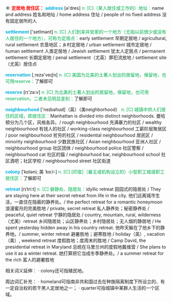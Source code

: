 ☀ <font color="red">**定居地 居住区：**</font>
<font color="sky blue">**address**</font> [ə'dres] 
<font color="#00b050">n. [C]（某人居住或工作的）地址：</font>name and address 姓名和地址 / home address 住址 / people of no fixed address 没有固定居所的人 

<font color="sky blue">**settlement**</font> ['setlmənt] 
<font color="#00b050">n. [C] 人们到来并安家的一个地方（尤指以前很少或没有人居住的一个地方），可称为定居点：</font>early settlement 早期定居地 / agricultural, rural settlement 农垦地区；乡村定居地 / urban settlement 城市定居地 / human settlement 人类定居地 / Jewish settlement 犹太人定居点 / permanent settlement 长期定居地 / penal settlement（尤英）罪犯流放地 / settlement site（尤英）居住点

<font color="sky blue">**reservation**</font> [͵rezə'veɪʃn] 
<font color="#00b050">n. [C] 美国为北美的土著人划出的居留地，保留地，也可用reserve：</font>了解即可

<font color="sky blue">**reserve**</font> [rɪ'zə:v] 
<font color="#00b050">n. [C] 为北美的土著人划出的居留地，保留地，也可用reservation，二者未见明显差别：</font>了解即可

<font color="sky blue">**neighbourhood**</font> ['neɪbəhʊd]（英）（美neighborhood）
<font color="#00b050">n. [C] 城镇中供人们居住的区域，即居住区：</font>Manhattan is divided into distinct neighborhoods. 曼哈顿分为几个区，风格各异。/ rough neighbourhood 充满暴力的社区 / wealthy neighbourhood 有钱人的社区 / working-class neighbourhood 工薪阶层聚居区 / poor neighbourhood 贫穷的社区 / residential neighbourhood 居民区 / minority neighbourhood 少数民族社区 / Asian neighbourhood 亚洲人社区 / neighbourhood group 社区团体 / neighbourhood police 社区警察 / neighbourhood cat 社区的猫 / neighbourhood bar, neighbourhood school 社区酒吧；社区学校 / neighbourhood street 社区街道 
                      
<font color="sky blue">**colony**</font> [ˈkɒləni; 美 ˈkɑ:l-]
<font color="#00b050">n. [C] [印度]（雇主或机构设立的）小型职工城或职工居住区：</font>了解即可

<font color="sky blue">**retreat**</font> [rɪˈtri:t]
<font color="#00b050">n. [C] 僻静处、隐居处：</font>idyllic retreat 田园式的隐居处 / They are staying here at their secret retreat from life in the city. 他们远离城市生活，一直住在隐蔽的静养处。/ the perfect retreat for a romantic honeymoon 浪漫蜜月的完美胜地 / private, secret retreat 私人静养处；秘密静养处 / peaceful, quiet retreat 宁静的隐居处 / country, mountain, rural, wilderness（尤美）retreat 乡间隐居处；山区静养处；乡村隐居处；无人烟的静居地 / He spent yesterday hidden away in his country retreat. 他昨天躲在了他乡下的静养地。/ summer, winter retreat 避暑胜地；避寒胜地 / holiday（英）, vacation（美）, weekend retreat 度假胜地；度周末的胜地 / Camp David, the presidential retreat in Maryland 总统在马里兰州的度假地戴维营 / She plans to use it as a winter retreat. 她打算把它当成冬季静养处。/ a summer retreat for the rich 富人的避暑胜地

相关词义延伸：
· colony还可指殖民地。

周边词汇补充：
· homeland可指南非共和国过去在种族隔离制度下所设立的、有一定自治权的若干黑人定居地之一；
· quarter可指城镇中某群人生活的一个区域。